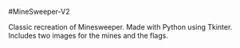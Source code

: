 #MineSweeper-V2

Classic recreation of Minesweeper. Made with Python using Tkinter. Includes two images for the mines and the flags.